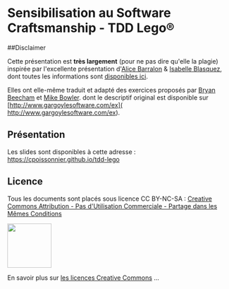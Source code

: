 # Sensibilisation au Software Craftsmanship - TDD Lego®

##Disclaimer

Cette présentation est **très largement** (pour ne pas dire qu'elle la plagie) inspirée par l'excellente présentation d'[Alice Barralon](https://twitter.com/a_barralon) & [Isabelle Blasquez](https://twitter.com/iblasquez), dont toutes les informations sont [disponibles ici](https://github.com/iblasquez/atelier-bonnes-pratiques-tdd-lego).

Elles ont elle-même traduit et adapté des exercices proposés par [Bryan Beecham](https://twitter.com/BillyGarnet) et [Mike Bowler](https://twitter.com/mike_bowler).  dont le descriptif original est disponible sur [http://www.gargoylesoftware.com/ex]( http://www.gargoylesoftware.com/ex).

## Présentation
Les slides sont disponibles à cette adresse : https://cpoissonnier.github.io/tdd-lego


## Licence
Tous les documents sont placés sous licence CC BY-NC-SA :  [Creative Commons
Attribution - Pas d'Utilisation Commerciale - Partage dans les Mêmes Conditions](https://creativecommons.org/licenses/by-nc-sa/4.0/)

<img src="https://licensebuttons.net/l/by-nc-sa/3.0/88x31.png" width="100">

En savoir plus sur [les licences Creative Commons](https://creativecommons.org/licenses/?lang=fr-FR) ...